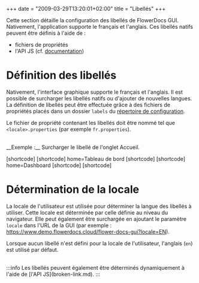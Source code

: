 +++
date = "2009-03-29T13:20:01+02:00"
title = "Libellés"
+++

Cette section détaille la configuration des libellés de FlowerDocs GUI. Nativement, l'application supporte le français et l'anglais.
Ces libellés natifs peuvent être définis à l'aide de : 

* fichiers de propriétés
* l'API JS (cf. [documentation](broken-link.md))

# Définition des libellés

Nativement, l'interface graphique supporte le français et l'anglais. Il est possible de surcharger les libellés natifs ou d'ajouter de nouvelles langues.
La définition de libellés  peut être effectuée grâce à des fichiers de propriétés placés dans un dossier `labels` du [répertoire de configuration]([shortcode]).

Le fichier de propriété contenant les libellés doit être nommé tel que `<locale>.properties` (par exemple `fr.properties`).

<br/>
__Exemple :__ Surcharger le libellé de l'onglet Accueil.

[shortcode]
[shortcode]
home=Tableau de bord
[shortcode]
[shortcode]
home=Dashboard
[shortcode]
[shortcode]

# Détermination de la locale

La locale de l'utilisateur est utilisée pour déterminer la langue des libellés à utiliser. Cette locale est déterminée par celle définie au niveau du navigateur.
Elle peut également être surchargée en ajoutant le paramètre `locale` dans l'URL de la GUI (par exemple : https://www.demo.flowerdocs.cloud/flower-docs-gui?locale=EN).

Lorsque aucun libellé n'est défini pour la locale de l'utilisateur, l'anglais (`en`) est utilisé par défaut.

<br/>
:::info
Les libellés peuvent également être déterminés dynamiquement à l'aide de [l'API JS](broken-link.md).
:::
